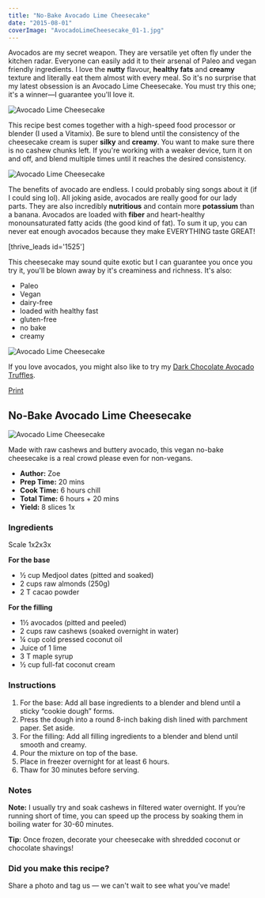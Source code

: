 ```yaml
---
title: "No-Bake Avocado Lime Cheesecake"
date: "2015-08-01"
coverImage: "AvocadoLimeCheesecake_01-1.jpg"
---
```


Avocados are my secret weapon. They are versatile yet often fly under the kitchen radar. Everyone can easily add it to their arsenal of Paleo and vegan friendly ingredients. I love the **nutty** flavour, **healthy fats** and **creamy** texture and literally eat them almost with every meal. So it's no surprise that my latest obsession is an Avocado Lime Cheesecake. You must try this one; it's a winner—I guarantee you'll love it.

![Avocado Lime Cheesecake](images/AvocadoLimeCheesecake_01-1.jpg)

This recipe best comes together with a high-speed food processor or blender (I used a Vitamix). Be sure to blend until the consistency of the cheesecake cream is super **silky** and **creamy**. You want to make sure there is no cashew chunks left. If you're working with a weaker device, turn it on and off, and blend multiple times until it reaches the desired consistency.

![Avocado Lime Cheesecake](images/AvocadoLimeCheesecake_03-1.jpg)

The benefits of avocado are endless. I could probably sing songs about it (if I could sing lol). All joking aside, avocados are really good for our lady parts. They are also incredibly **nutritious** and contain more **potassium** than a banana. Avocados are loaded with **fiber** and heart-healthy monounsaturated fatty acids (the good kind of fat). To sum it up, you can never eat enough avocados because they make EVERYTHING taste GREAT!

\[thrive\_leads id='1525'\]

This cheesecake may sound quite exotic but I can guarantee you once you try it, you'll be blown away by it's creaminess and richness. It's also:

- Paleo
- Vegan
- dairy-free
- loaded with healthy fast
- gluten-free
- no bake
- creamy

![Avocado Lime Cheesecake](images/Pin-Avocado-Lime-Cheesecake.jpg)

If you love avocados, you might also like to try my [Dark Chocolate Avocado Truffles](https://www.wildblend.co/dark-chocolate-avocado-truffles/).

[Print](http://localhost:10003/avocado-lime-cheesecake/print/1256/)


## No-Bake Avocado Lime Cheesecake

![Avocado Lime Cheesecake](images/avocado-cheesecake-schema.jpg)

Made with raw cashews and buttery avocado, this vegan no-bake cheesecake is a real crowd please even for non-vegans.

- **Author:** Zoe
- **Prep Time:** 20 mins
- **Cook Time:** 6 hours chill
- **Total Time:** 6 hours + 20 mins
- **Yield:** 8 slices 1x

### Ingredients

Scale 1x2x3x

**For the base**

- ½ cup Medjool dates (pitted and soaked)
- 2 cups raw almonds (250g)
- 2 T cacao powder

**For the filling**

- 1½ avocados (pitted and peeled)
- 2 cups raw cashews (soaked overnight in water)
- ¼ cup cold pressed coconut oil
- Juice of 1 lime
- 3 T maple syrup
- ½ cup full-fat coconut cream

### Instructions

1. For the base: Add all base ingredients to a blender and blend until a sticky “cookie dough” forms.
2. Press the dough into a round 8-inch baking dish lined with parchment paper. Set aside.
3. For the filling: Add all filling ingredients to a blender and blend until smooth and creamy.
4. Pour the mixture on top of the base.
5. Place in freezer overnight for at least 6 hours.
6. Thaw for 30 minutes before serving.

### Notes

**Note:** I usually try and soak cashews in filtered water overnight. If you’re running short of time, you can speed up the process by soaking them in boiling water for 30-60 minutes.

**Tip**: Once frozen, decorate your cheesecake with shredded coconut or chocolate shavings!

### Did you make this recipe?

Share a photo and tag us — we can't wait to see what you've made!

<script type="text/javascript">(function(){ var buttonClass = 'tasty-recipes-scale-button', buttonActiveClass = 'tasty-recipes-scale-button-active', buttons = document.querySelectorAll('.tasty-recipes-scale-button'); if ( ! buttons ) { return; } /* frac.js (C) 2012-present SheetJS -- http://sheetjs.com */ /* bothEquals() avoids use of &&, which gets prettified by WordPress. */ var bothEquals = function( d1, d2, D ) { var ret = 0; if (d1<=D) { ret++; } if (d2<=D) { ret++; } return ret === 2; }; var frac=function frac(x,D,mixed){var n1=Math.floor(x),d1=1;var n2=n1+1,d2=1;if(x!==n1)while(bothEquals(d1,d2,D)){var m=(n1+n2)/(d1+d2);if(x===m){if(d1+d2<=D){d1+=d2;n1+=n2;d2=D+1}else if(d1>d2)d2=D+1;else d1=D+1;break}else if(x<m){n2=n1+n2;d2=d1+d2}else{n1=n1+n2;d1=d1+d2}}if(d1>D){d1=d2;n1=n2}if(!mixed)return[0,n1,d1];var q=Math.floor(n1/d1);return[q,n1-q*d1,d1]};frac.cont=function cont(x,D,mixed){var sgn=x<0?-1:1;var B=x*sgn;var P_2=0,P_1=1,P=0;var Q_2=1,Q_1=0,Q=0;var A=Math.floor(B);while(Q_1<D){A=Math.floor(B);P=A*P_1+P_2;Q=A*Q_1+Q_2;if(B-A<5e-8)break;B=1/(B-A);P_2=P_1;P_1=P;Q_2=Q_1;Q_1=Q}if(Q>D){if(Q_1>D){Q=Q_2;P=P_2}else{Q=Q_1;P=P_1}}if(!mixed)return[0,sgn*P,Q];var q=Math.floor(sgn*P/Q);return[q,sgn*P-q*Q,Q]}; buttons.forEach(function(button){ button.addEventListener('click', function(event){ event.preventDefault(); var recipe = event.target.closest('.tasty-recipes'); if ( ! recipe ) { return; } var otherButtons = recipe.querySelectorAll('.' + buttonClass); otherButtons.forEach(function(bt){ bt.classList.remove(buttonActiveClass); }); button.classList.add(buttonActiveClass); <div></div> /* Scales all scalable amounts. */ var scalables = recipe.querySelectorAll('span[data-amount]'); var buttonAmount = parseFloat( button.dataset.amount ); scalables.forEach(function(scalable){ var amount = parseFloat( scalable.dataset.amount ) * buttonAmount; if ( parseFloat( amount ) !== parseInt( amount ) ) { var amountArray = frac.cont( amount, 9, true ); var newAmount = ''; if ( amountArray[1] !== 0 ) { newAmount = amountArray[1] + '/' + amountArray[2]; } if ( newAmount ) { newAmount = ' ' + newAmount; } if ( amountArray[0] ) { newAmount = amountArray[0] + newAmount; } amount = newAmount; } if ( typeof scalable.dataset.unit !== 'undefined' ) { amount += ' ' + scalable.dataset.unit; } scalable.innerText = amount; }); /* Appends " (x2)" indicator. */ var nonNumerics = recipe.querySelectorAll('[data-has-non-numeric-amount]'); nonNumerics.forEach(function(nonNumeric){ var indicator = nonNumeric.querySelector('span[data-non-numeric-label]'); if ( indicator ) { nonNumeric.removeChild(indicator); } if ( 1 !== buttonAmount ) { var indicator = document.createElement('span'); indicator.setAttribute('data-non-numeric-label', true); var text = document.createTextNode(' (x' + buttonAmount + ')'); indicator.appendChild(text); nonNumeric.appendChild(indicator); } }); }); }); }()); <div></div></script>
